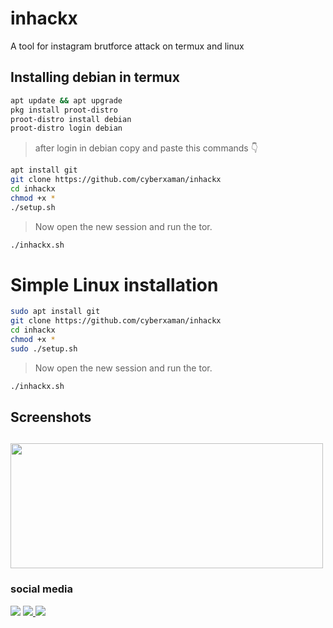 # inhackx

A tool for instagram brutforce attack on termux and linux

## Installing debian in termux 

```bash
apt update && apt upgrade
pkg install proot-distro
proot-distro install debian
proot-distro login debian
```

> after login in debian copy and paste this commands 👇

```bash
apt install git
git clone https://github.com/cyberxaman/inhackx
cd inhackx
chmod +x *
./setup.sh
```

> Now open the new session and run the tor.
```bash
./inhackx.sh
```

# Simple Linux installation

```bash
sudo apt install git
git clone https://github.com/cyberxaman/inhackx
cd inhackx
chmod +x *
sudo ./setup.sh
```

> Now open the new session and run the tor.
```bash
./inhackx.sh
```

<h2> Screenshots <h2>
 <img src="https://user-images.githubusercontent.com/56459297/138916441-dadb1b65-0366-4e4d-a3df-124f57ae034c.jpg" height="200px" width="500px">
 
 ### social media 
  <a href="https://www.instagram.com/cyberxeal/"> <img src="https://img.shields.io/badge/Instagram-E4405F?style=for-the-badge&logo=instagram&logoColor=white"></a>
<a href="https://m.twitter.com/cyberxeal" > <img src="https://img.shields.io/badge/Twitter-1DA1F2?style=for-the-badge&logo=twitter&logoColor=white"> </a>
<a href="https://youtube.com/@FlaxidoFFOfc"><img src="https://img.shields.io/badge/YouTube-FF0000?style=for-the-badge&logo=youtube&logoColor=white"></a>

